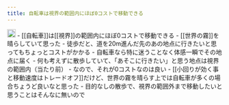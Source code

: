 ```yaml
---
title: 自転車は視界の範囲内にほぼ0コストで移動できる
---
```


<img src='https://scrapbox.io/api/pages/blu3mo-public/public/icon' alt='public.icon' height="19.5"/>
- [[自転車]]は[[視界]]の範囲内にほぼ0コストで移動できる
- [[世界の霧]]を晴らしていて思った
    - 徒歩だと、道を20m進んだ先のあの地点に行きたいと思ってもちょっとコストがかかる
    - 自転車なら特に迷うことなく体感一瞬でその地点に届く
- 何も考えずに散歩していて、「あそこに行きたい」と思う地点は視界の範囲内（当たり前）
    - なので、それが0コストなのは良い
    - [[小回りが効く事と移動速度はトレードオフ]]だけど、世界の霧を晴らす上では自転車が多くの場合ちょうど良いなと思った
    - 目的なしの散歩で、視界の範囲外まで移動したいと思うことはそんなに無いので
